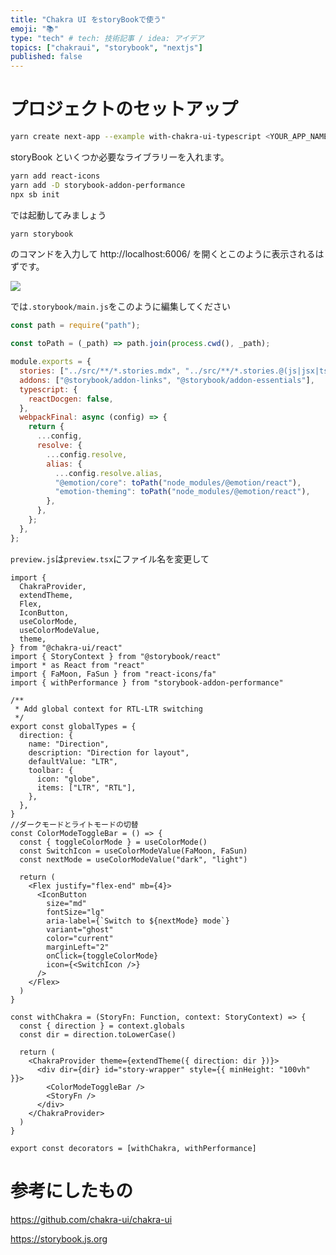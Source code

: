 ```yaml
---
title: "Chakra UI をstoryBookで使う"
emoji: "📚"
type: "tech" # tech: 技術記事 / idea: アイデア
topics: ["chakraui", "storybook", "nextjs"]
published: false
---
```


# プロジェクトのセットアップ

```bash
yarn create next-app --example with-chakra-ui-typescript <YOUR_APP_NAME>
```

storyBook といくつか必要なライブラリーを入れます。

```bash
yarn add react-icons
yarn add -D storybook-addon-performance
npx sb init
```

では起動してみましょう

```bash
yarn storybook
```

のコマンドを入力して http://localhost:6006/ を開くとこのように表示されるはずです。

![](https://storage.googleapis.com/zenn-user-upload/qiu9rm9tlgcsv0z4uvnkuzvx90ck)

では`.storybook/main.js`をこのように編集してください

```js:.storybook/main.js
const path = require("path");

const toPath = (_path) => path.join(process.cwd(), _path);

module.exports = {
  stories: ["../src/**/*.stories.mdx", "../src/**/*.stories.@(js|jsx|ts|tsx)"],
  addons: ["@storybook/addon-links", "@storybook/addon-essentials"],
  typescript: {
    reactDocgen: false,
  },
  webpackFinal: async (config) => {
    return {
      ...config,
      resolve: {
        ...config.resolve,
        alias: {
          ...config.resolve.alias,
          "@emotion/core": toPath("node_modules/@emotion/react"),
          "emotion-theming": toPath("node_modules/@emotion/react"),
        },
      },
    };
  },
};
```

`preview.js`は`preview.tsx`にファイル名を変更して

```ts:preview.tsx
import {
  ChakraProvider,
  extendTheme,
  Flex,
  IconButton,
  useColorMode,
  useColorModeValue,
  theme,
} from "@chakra-ui/react"
import { StoryContext } from "@storybook/react"
import * as React from "react"
import { FaMoon, FaSun } from "react-icons/fa"
import { withPerformance } from "storybook-addon-performance"

/**
 * Add global context for RTL-LTR switching
 */
export const globalTypes = {
  direction: {
    name: "Direction",
    description: "Direction for layout",
    defaultValue: "LTR",
    toolbar: {
      icon: "globe",
      items: ["LTR", "RTL"],
    },
  },
}
//ダークモードとライトモードの切替
const ColorModeToggleBar = () => {
  const { toggleColorMode } = useColorMode()
  const SwitchIcon = useColorModeValue(FaMoon, FaSun)
  const nextMode = useColorModeValue("dark", "light")

  return (
    <Flex justify="flex-end" mb={4}>
      <IconButton
        size="md"
        fontSize="lg"
        aria-label={`Switch to ${nextMode} mode`}
        variant="ghost"
        color="current"
        marginLeft="2"
        onClick={toggleColorMode}
        icon={<SwitchIcon />}
      />
    </Flex>
  )
}

const withChakra = (StoryFn: Function, context: StoryContext) => {
  const { direction } = context.globals
  const dir = direction.toLowerCase()

  return (
    <ChakraProvider theme={extendTheme({ direction: dir })}>
      <div dir={dir} id="story-wrapper" style={{ minHeight: "100vh" }}>
        <ColorModeToggleBar />
        <StoryFn />
      </div>
    </ChakraProvider>
  )
}

export const decorators = [withChakra, withPerformance]
```

# 参考にしたもの

https://github.com/chakra-ui/chakra-ui

https://storybook.js.org
